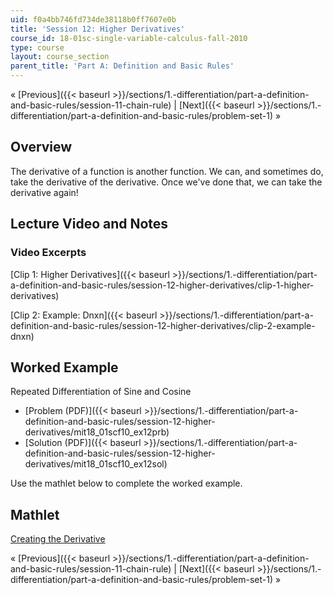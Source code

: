 ```yaml
---
uid: f0a4bb746fd734de38118b0ff7607e0b
title: 'Session 12: Higher Derivatives'
course_id: 18-01sc-single-variable-calculus-fall-2010
type: course
layout: course_section
parent_title: 'Part A: Definition and Basic Rules'
---
```


« [Previous]({{< baseurl >}}/sections/1.-differentiation/part-a-definition-and-basic-rules/session-11-chain-rule) | [Next]({{< baseurl >}}/sections/1.-differentiation/part-a-definition-and-basic-rules/problem-set-1) »

Overview
--------

The derivative of a function is another function. We can, and sometimes do, take the derivative of the derivative. Once we've done that, we can take the derivative again!

Lecture Video and Notes
-----------------------

### Video Excerpts

[Clip 1: Higher Derivatives]({{< baseurl >}}/sections/1.-differentiation/part-a-definition-and-basic-rules/session-12-higher-derivatives/clip-1-higher-derivatives)

[Clip 2: Example: Dnxn]({{< baseurl >}}/sections/1.-differentiation/part-a-definition-and-basic-rules/session-12-higher-derivatives/clip-2-example-dnxn)

Worked Example
--------------

Repeated Differentiation of Sine and Cosine

*   [Problem (PDF)]({{< baseurl >}}/sections/1.-differentiation/part-a-definition-and-basic-rules/session-12-higher-derivatives/mit18_01scf10_ex12prb)
*   [Solution (PDF)]({{< baseurl >}}/sections/1.-differentiation/part-a-definition-and-basic-rules/session-12-higher-derivatives/mit18_01scf10_ex12sol)

Use the mathlet below to complete the worked example.

Mathlet
-------

[Creating the Derivative](/ans7870/18/18.01SC/f10/mathlets/creatingDerivative.html "Open in a new window.")

« [Previous]({{< baseurl >}}/sections/1.-differentiation/part-a-definition-and-basic-rules/session-11-chain-rule) | [Next]({{< baseurl >}}/sections/1.-differentiation/part-a-definition-and-basic-rules/problem-set-1) »